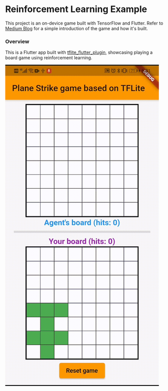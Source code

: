 # Reinforcement Learning Example 

This project is an on-device game built with TensorFlow and Flutter. Refer to [Medium Blog](https://windmaple.medium.com/playing-a-board-game-on-device-using-tensorflow-lite-and-fluter-a7c865b9aefc) for a simple introduction of the game and how it's built.

### Overview

This is a Flutter app built with [tflite_flutter_plugin](https://github.com/am15h/tflite_flutter_plugin), showcasing playing a board game using reinforcement learning.

![DEMO GIF](demo.gif)
